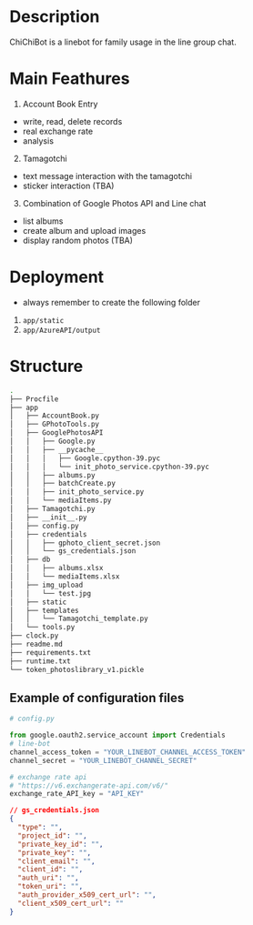 # Description

ChiChiBot is a linebot for family usage in the line group chat.

# Main Feathures

1. Account Book Entry
  * write, read, delete records
  * real exchange rate
  * analysis
2. Tamagotchi
  * text message interaction with the tamagotchi
  * sticker interaction (TBA)
3. Combination of Google Photos API and Line chat
  * list albums
  * create album and upload images
  * display random photos (TBA)

# Deployment

* always remember to create the following folder
1. `app/static`
2. `app/AzureAPI/output`

# Structure

```bash
.
├── Procfile
├── app
│   ├── AccountBook.py
│   ├── GPhotoTools.py
│   ├── GooglePhotosAPI
│   │   ├── Google.py
│   │   ├── __pycache__
│   │   │   ├── Google.cpython-39.pyc
│   │   │   └── init_photo_service.cpython-39.pyc
│   │   ├── albums.py
│   │   ├── batchCreate.py
│   │   ├── init_photo_service.py
│   │   └── mediaItems.py
│   ├── Tamagotchi.py
│   ├── __init__.py
│   ├── config.py
│   ├── credentials
│   │   ├── gphoto_client_secret.json
│   │   └── gs_credentials.json
│   ├── db
│   │   ├── albums.xlsx
│   │   └── mediaItems.xlsx
│   ├── img_upload
│   │   └── test.jpg
│   ├── static
│   ├── templates
│   │   └── Tamagotchi_template.py
│   └── tools.py
├── clock.py
├── readme.md
├── requirements.txt
├── runtime.txt
└── token_photoslibrary_v1.pickle
```


## Example of configuration files

```python
# config.py

from google.oauth2.service_account import Credentials
# line-bot
channel_access_token = "YOUR_LINEBOT_CHANNEL_ACCESS_TOKEN"
channel_secret = "YOUR_LINEBOT_CHANNEL_SECRET"

# exchange rate api
# "https://v6.exchangerate-api.com/v6/"
exchange_rate_API_key = "API_KEY"
```


```json
// gs_credentials.json
{
  "type": "",
  "project_id": "",
  "private_key_id": "",
  "private_key": "",
  "client_email": "",
  "client_id": "",
  "auth_uri": "",
  "token_uri": "",
  "auth_provider_x509_cert_url": "",
  "client_x509_cert_url": ""
}
```

